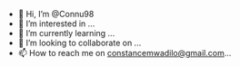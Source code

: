 - 👋 Hi, I’m @Connu98
- 👀 I’m interested in ...
- 🌱 I’m currently learning ...
- 💞️ I’m looking to collaborate on ...
- 📫 How to reach me on constancemwadilo@gmail.com...

<!---
Connu98/Connu98 is a ✨ special ✨ repository because its `README.md` (this file) appears on your GitHub profile.
You can click the Preview link to take a look at your changes.
--->
